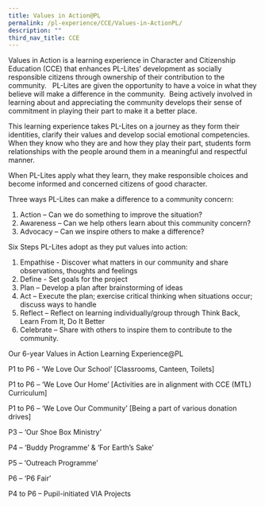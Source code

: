 ```yaml
---
title: Values in Action@PL
permalink: /pl-experience/CCE/Values-in-ActionPL/
description: ""
third_nav_title: CCE
---
```

Values in Action is a learning experience in Character and Citizenship Education (CCE) that enhances PL-Lites’ development as socially responsible citizens through ownership of their contribution to the community.   PL-Lites are given the opportunity to have a voice in what they believe will make a difference in the community.  Being actively involved in learning about and appreciating the community develops their sense of commitment in playing their part to make it a better place.

  

This learning experience takes PL-Lites on a journey as they form their identities, clarify their values and develop social emotional competencies.  When they know who they are and how they play their part, students form relationships with the people around them in a meaningful and respectful manner.

  

When PL-Lites apply what they learn, they make responsible choices and become informed and concerned citizens of good character.

  

Three ways PL-Lites can make a difference to a community concern:

1.  Action – Can we do something to improve the situation?
2.  Awareness – Can we help others learn about this community concern?
3.  Advocacy – Can we inspire others to make a difference?

  

Six Steps PL-Lites adopt as they put values into action:

1.  Empathise - Discover what matters in our community and share observations, thoughts and feelings
2.  Define - Set goals for the project
3.  Plan – Develop a plan after brainstorming of ideas
4.  Act – Execute the plan; exercise critical thinking when situations occur; discuss ways to handle 
5.  Reflect – Reflect on learning individually/group through Think Back, Learn From It, Do It Better 
6.  Celebrate – Share with others to inspire them to contribute to the community.

  

Our 6-year Values in Action Learning Experience@PL

P1 to P6 - ‘We Love Our School’ \[Classrooms, Canteen, Toilets\]

P1 to P6 – ‘We Love Our Home’ \[Activities are in alignment with CCE (MTL) Curriculum\]

P1 to P6 – ‘We Love Our Community’ \[Being a part of various donation drives\]

P3 – ‘Our Shoe Box Ministry’

P4 – ‘Buddy Programme’ & ‘For Earth’s Sake’

P5 – ‘Outreach Programme’

P6 – ‘P6 Fair’

P4 to P6 – Pupil-initiated VIA Projects